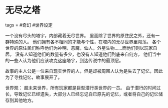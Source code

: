 # 无尽之塔
tags = #奇幻 #世界设定

一个没有尽头的塔宇，内部藏着无尽世界。
里面除了世界的原住民之外，还有一群特殊的人。
他们拥有各不相同的才能与个性，在塔内的无尽世界里闯荡。
各个世界的原住民们称呼他们为神明，恶魔，仙人，外星生物……而他们则以玩家自居。
没有人知道他们的数量有多少，也没有人知道他们到底来自何方。
他们当中的一些人认为他们应该攻克这座塔宇，到达传说中的最顶层。


故事的主人公是一位来自现实世界的人，但是却被周围人认为是失去了记忆，因此为了寻找记忆，故事展开了。


世界观：
超未来世界，所有玩家都是巨型潜行类世界的一员。
由于潜行的时间过长，导致记忆已经遗失，大部分人已经忘记自已原先的记忆，或者将自己的记忆储存到其他地方。

